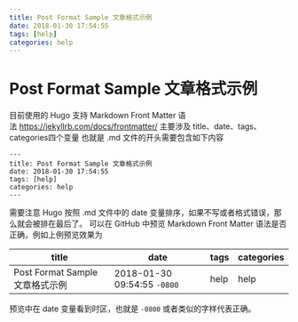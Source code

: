 ```yaml
---
title: Post Format Sample 文章格式示例
date: 2018-01-30 17:54:55
tags: [help]
categories: help
---
```


# Post Format Sample 文章格式示例
目前使用的 Hugo 支持 Markdown Front Matter 语法 https://jekyllrb.com/docs/frontmatter/
主要涉及 title、date、tags、categories四个变量
也就是 .md 文件的开头需要包含如下内容
```
---
title: Post Format Sample 文章格式示例
date: 2018-01-30 17:54:55
tags: [help]
categories: help
---
```
需要注意 Hugo 按照 .md 文件中的 date 变量排序，如果不写或者格式错误，那么就会被排在最后了。
可以在 GitHub 中预览 Markdown Front Matter 语法是否正确，例如上例预览效果为

title                          |           date              | tags | categories
-------------------------------|-----------------------------|------|------------
Post Format Sample 文章格式示例 | 2018-01-30 09:54:55 `-0800` | help |    help

预览中在 date 变量看到时区，也就是 `-0800` 或者类似的字样代表正确。
